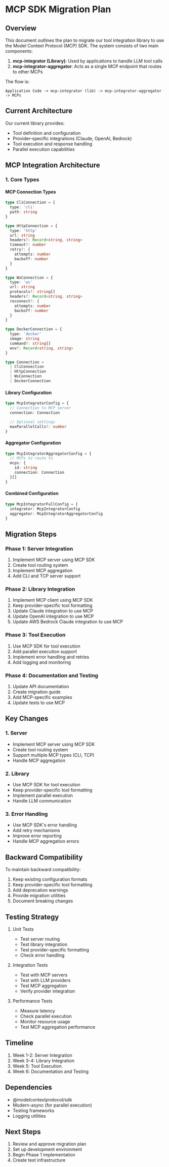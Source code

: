 # MCP SDK Migration Plan

## Overview

This document outlines the plan to migrate our tool integration library to use the Model Context Protocol (MCP) SDK. The system consists of two main components:

1. **mcp-integrator (Library)**: Used by applications to handle LLM tool calls
2. **mcp-integrator-aggregator**: Acts as a single MCP endpoint that routes to other MCPs

The flow is:

```
Application Code -> mcp-integrator (lib) -> mcp-integrator-aggregator -> MCPs
```

## Current Architecture

Our current library provides:

- Tool definition and configuration
- Provider-specific integrations (Claude, OpenAI, Bedrock)
- Tool execution and response handling
- Parallel execution capabilities

## MCP Integration Architecture

### 1. Core Types

#### MCP Connection Types

```typescript
type CliConnection = {
  type: 'cli'
  path: string
}

type HttpConnection = {
  type: 'http'
  url: string
  headers?: Record<string, string>
  timeout?: number
  retry?: {
    attempts: number
    backoff: number
  }
}

type WsConnection = {
  type: 'ws'
  url: string
  protocols?: string[]
  headers?: Record<string, string>
  reconnect?: {
    attempts: number
    backoff: number
  }
}

type DockerConnection = {
  type: 'docker'
  image: string
  command?: string[]
  env?: Record<string, string>
}

type Connection =
  | CliConnection
  | HttpConnection
  | WsConnection
  | DockerConnection
```

#### Library Configuration

```typescript
type McpIntegratorConfig = {
  // Connection to MCP server
  connection: Connection

  // Optional settings
  maxParallelCalls?: number
}
```

#### Aggregator Configuration

```typescript
type McpIntegratorAggregatorConfig = {
  // MCPs to route to
  mcps: {
    id: string
    connection: Connection
  }[]
}
```

#### Combined Configuration

```typescript
type McpIntegratorFullConfig = {
  integrator: McpIntegratorConfig
  aggregator: McpIntegratorAggregatorConfig
}
```

## Migration Steps

### Phase 1: Server Integration

1. Implement MCP server using MCP SDK
2. Create tool routing system
3. Implement MCP aggregation
4. Add CLI and TCP server support

### Phase 2: Library Integration

1. Implement MCP client using MCP SDK
2. Keep provider-specific tool formatting
3. Update Claude integration to use MCP
4. Update OpenAI integration to use MCP
5. Update AWS Bedrock Claude integration to use MCP

### Phase 3: Tool Execution

1. Use MCP SDK for tool execution
2. Add parallel execution support
3. Implement error handling and retries
4. Add logging and monitoring

### Phase 4: Documentation and Testing

1. Update API documentation
2. Create migration guide
3. Add MCP-specific examples
4. Update tests to use MCP

## Key Changes

### 1. Server

- Implement MCP server using MCP SDK
- Create tool routing system
- Support multiple MCP types (CLI, TCP)
- Handle MCP aggregation

### 2. Library

- Use MCP SDK for tool execution
- Keep provider-specific tool formatting
- Implement parallel execution
- Handle LLM communication

### 3. Error Handling

- Use MCP SDK's error handling
- Add retry mechanisms
- Improve error reporting
- Handle MCP aggregation errors

## Backward Compatibility

To maintain backward compatibility:

1. Keep existing configuration formats
2. Keep provider-specific tool formatting
3. Add deprecation warnings
4. Provide migration utilities
5. Document breaking changes

## Testing Strategy

1. Unit Tests

   - Test server routing
   - Test library integration
   - Test provider-specific formatting
   - Check error handling

2. Integration Tests

   - Test with MCP servers
   - Test with LLM providers
   - Test MCP aggregation
   - Verify provider integration

3. Performance Tests
   - Measure latency
   - Check parallel execution
   - Monitor resource usage
   - Test MCP aggregation performance

## Timeline

1. Week 1-2: Server Integration
2. Week 3-4: Library Integration
3. Week 5: Tool Execution
4. Week 6: Documentation and Testing

## Dependencies

- @modelcontextprotocol/sdk
- Modern-async (for parallel execution)
- Testing frameworks
- Logging utilities

## Next Steps

1. Review and approve migration plan
2. Set up development environment
3. Begin Phase 1 implementation
4. Create test infrastructure
